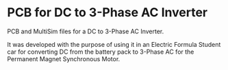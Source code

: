 # PCB for DC to 3-Phase AC Inverter

PCB and MultiSim files for a DC to 3-Phase AC Inverter. 

It was developed with the purpose of using it in an Electric Formula Student car for converting DC from the battery pack to 3-Phase AC for the Permanent Magnet Synchronous Motor.   
